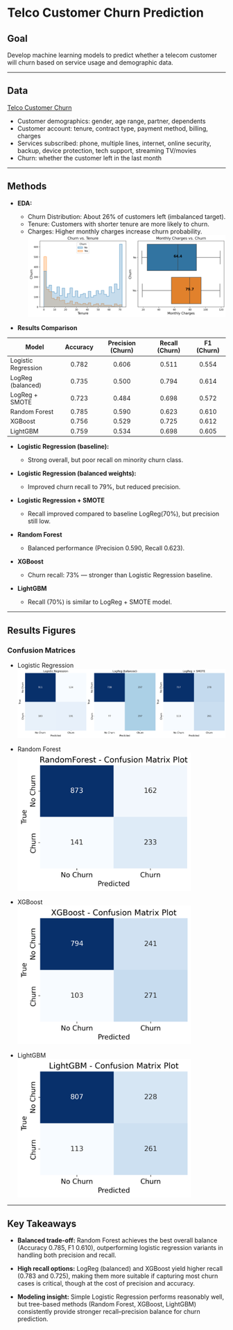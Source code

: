 # Telco Customer Churn Prediction


## Goal
Develop machine learning models to predict whether a telecom customer will churn based on service usage and demographic data.

---

## Data
[Telco Customer Churn](https://www.kaggle.com/datasets/blastchar/telco-customer-churn)
- Customer demographics: gender, age range, partner, dependents
- Customer account: tenure, contract type, payment method, billing, charges
- Services subscribed: phone, multiple lines, internet, online security, backup, device protection, tech support, streaming TV/movies
- Churn: whether the customer left in the last month

---

## Methods
- **EDA:** 
  - Churn Distribution: About 26% of customers left (imbalanced target).
  - Tenure: Customers with shorter tenure are more likely to churn.
  - Charges: Higher monthly charges increase churn probability.
  ![Churn Distribution](reports/figures/churn_vs_n.png)

- **Results Comparison**
<div align="center">

| Model               | Accuracy | Precision (Churn) | Recall (Churn) | F1 (Churn) |
|---------------------|:--------:|:-----------------:|:--------------:|:----------:|
| Logistic Regression | 0.782    | 0.606             | 0.511          | 0.554      |
| LogReg (balanced)   | 0.735    | 0.500             | 0.794          | 0.614      |
| LogReg + SMOTE      | 0.723    | 0.484             | 0.698          | 0.572      |
| Random Forest       | 0.785    | 0.590             | 0.623          | 0.610      |
| XGBoost             | 0.756    | 0.529             | 0.725          | 0.612      |
| LightGBM            | 0.759    | 0.534             | 0.698          | 0.605      |

</div>


- **Logistic Regression (baseline):**
  - Strong overall, but poor recall on minority churn class.  

- **Logistic Regression (balanced weights):**
  - Improved churn recall to 79%, but reduced precision.  

- **Logistic Regression + SMOTE**
  - Recall improved compared to baseline LogReg(70%), but precision still low.  

- **Random Forest**
  - Balanced performance (Precision 0.590, Recall 0.623).  

- **XGBoost**
  - Churn recall: 73% — stronger than Logistic Regression baseline.  

- **LightGBM**
  - Recall (70%) is similar to LogReg + SMOTE model.


---

## Results Figures

### Confusion Matrices
- Logistic Regression  
  ![Logistic Regression Confusion Matrix](reports/figures/Baseline_Model_CM.png)  

- Random Forest  
  <img src="reports/figures/RandomForest.png" width="400">  

- XGBoost  
  <img src="reports/figures/XGBoost.png" width="400">  

- LightGBM  
  <img src="reports/figures/LightGBM.png" width="400">  

---

## Key Takeaways

- **Balanced trade-off:** Random Forest achieves the best overall balance (Accuracy 0.785, F1 0.610), outperforming logistic regression variants in handling both precision and recall.

- **High recall options:** LogReg (balanced) and XGBoost yield higher recall (0.783 and 0.725), making them more suitable if capturing most churn cases is critical, though at the cost of precision and accuracy.

- **Modeling insight:** Simple Logistic Regression performs reasonably well, but tree-based methods (Random Forest, XGBoost, LightGBM) consistently provide stronger recall–precision balance for churn prediction.
